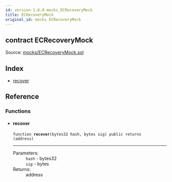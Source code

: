 ```yaml
---
id: version-1.6.0-mocks_ECRecoveryMock
title: ECRecoveryMock
original_id: mocks_ECRecoveryMock
---
```


<div class="contract-doc"><div class="contract"><h2 class="contract-header"><span class="contract-kind">contract</span> ECRecoveryMock</h2><div class="source">Source: <a href="https://github.com/OpenZeppelin/zeppelin-solidity/blob/v1.6.0/contracts/mocks/ECRecoveryMock.sol" target="_blank">mocks/ECRecoveryMock.sol</a></div></div><div class="index"><h2>Index</h2><ul><li><a href="mocks_ECRecoveryMock.html#recover">recover</a></li></ul></div><div class="reference"><h2>Reference</h2><div class="functions"><h3>Functions</h3><ul><li><div class="item function"><span id="recover" class="anchor-marker"></span><h4 class="name">recover</h4><div class="body"><code class="signature">function <strong>recover</strong><span>(bytes32 hash, bytes sig) </span><span>public </span><span>returns  (address) </span></code><hr/><dl><dt><span class="label-parameters">Parameters:</span></dt><dd><div><code>hash</code> - bytes32</div><div><code>sig</code> - bytes</div></dd><dt><span class="label-return">Returns:</span></dt><dd>address</dd></dl></div></div></li></ul></div></div></div>
